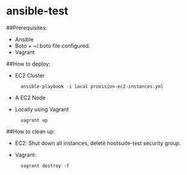 ansible-test
============

##Prerequisites:
* Ansible
* Boto + ~/.boto file configured.
* Vagrant

##How to deploy:
* EC2 Cluster

        ansible-playbook -i local provision-ec2-instances.yml
    
* A EC2 Node


* Locally using Vagrant

        vagrant up

##How to clean up:
* EC2: Shut down all instances, delete hootsuite-test security group.
* Vagrant:

        vagrant destroy -f
